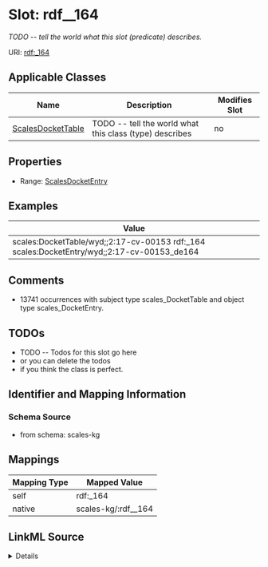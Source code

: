

# Slot: rdf__164


_TODO -- tell the world what this slot (predicate) describes._





URI: [rdf:_164](http://www.w3.org/1999/02/22-rdf-syntax-ns#_164)



<!-- no inheritance hierarchy -->





## Applicable Classes

| Name | Description | Modifies Slot |
| --- | --- | --- |
| [ScalesDocketTable](../classes/ScalesDocketTable.md) | TODO -- tell the world what this class (type) describes |  no  |







## Properties

* Range: [ScalesDocketEntry](../classes/ScalesDocketEntry.md)






## Examples

| Value |
| --- |
| scales:DocketTable/wyd;;2:17-cv-00153 rdf:_164 scales:DocketEntry/wyd;;2:17-cv-00153_de164 |

## Comments

* 13741 occurrences with subject type scales_DocketTable and object type scales_DocketEntry.

## TODOs

* TODO -- Todos for this slot go here
* or you can delete the todos
* if you think the class is perfect.

## Identifier and Mapping Information







### Schema Source


* from schema: scales-kg




## Mappings

| Mapping Type | Mapped Value |
| ---  | ---  |
| self | rdf:_164 |
| native | scales-kg/:rdf__164 |




## LinkML Source

<details>
```yaml
name: rdf__164
description: TODO -- tell the world what this slot (predicate) describes.
todos:
- TODO -- Todos for this slot go here
- or you can delete the todos
- if you think the class is perfect.
comments:
- 13741 occurrences with subject type scales_DocketTable and object type scales_DocketEntry.
examples:
- value: scales:DocketTable/wyd;;2:17-cv-00153 rdf:_164 scales:DocketEntry/wyd;;2:17-cv-00153_de164
from_schema: scales-kg
rank: 1000
slot_uri: rdf:_164
alias: rdf__164
domain_of:
- scales_DocketTable
range: scales_DocketEntry

```
</details>